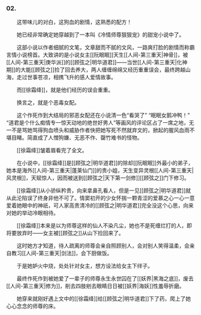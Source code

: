 ### 02.

　　这带味儿的对白，这狗血的剧情，这熟悉的配方！

　　她已经非常确定她穿越到了一本叫《冷情师尊狠狠宠》的甜宠小说中了。

　　这部小说以作者细腻的文笔，文章甜而不腻的文风，一路爽打脸的剧情而称霸言情小说榜首。大致讲的是小说女主[[阮眠眠]]天生[[人间-第三重天|神骨]]，被[[人间-第三重天|庚华派]]的[[顾弦之|明华道君]]——当世[[人间-第三重天|化神期]]的大能[[顾弦之]]捡了回去养大，两人缠缠绵绵又经历重重误会，最终跨越山海，走过世事苍凉，相携飞升的感人爱情故事。

　　而[[徐霜绛]]，就是他们经历的误会重重。

　　换言之，就是个恶毒女配。

　　这个作死作到大结局的邪恶女配还在小说清一色“看哭了” “眠眠女鹅冲鸭！” “道君是个什么痴情专一惊天动地的绝世好男人”等画风的评论区占了一席之地，无一不是骂她骂得狗血喷头和威胁作者快把她写死不然就弃文的，掀起的腥风血雨不堪目睹。简直成了人憎狗嫌、无恶不作、罄竹难书的怪物。

　　[[徐霜绛]]皱着眉看完了全文。

　　在小说中，[[徐霜绛]]是[[顾弦之|明华道君]]的除却[[阮眠眠]]外最小的弟子，她本是海外[[人间-第三重天|蓬莱仙门]]的贵小姐，天生变异灵根[[人间-第三重天|风灵根]]，天赋惊人，因而被送到[[顾弦之|天下第一剑修]][[顾弦之]]门下修习。

　　[[徐霜绛]]从小骄纵矜贵，向来拿鼻孔看人，但是一见[[顾弦之|明华道君]]就从此沦陷误了终身非他不可了。情窦初开的少女怀揣一颗青涩的爱慕之心一心一意爱着她眼中的神祇，可人家高贵清冷的[[顾弦之|明华道君]]完全没这个心思，向来对她的举动冷眼相待。

　　[[徐霜绛]]本来是以为师尊这样的仙人不染凡尘，她也不是死缠烂打的人，即将要放弃时——女主被[[顾弦之]]从山下捡回来了。

　　这时她方才知道，待人疏离的师尊会亲自照顾别人，会对别人笑得温柔，会亲自教习[[人间-第三重天|剑法]]，会下厨做饭。

　　于是她妒火中烧，处处针对女主，想方设法给女主下绊子。

　　最终作死作到被她爱了一辈子的师尊永生永世囚在了[[妖界|黑海之底]]，废去[[人间-第三重天|修为]]，削去四肢剜去眼睛日日被[[妖界|海妖]]性羞辱折磨。

　　她穿来就刚好遇上文中的[[徐霜绛]]给[[顾弦之|明华道君]]下了药，爬上了她心心念念的师尊的床。